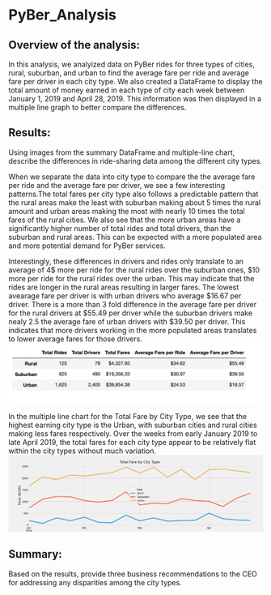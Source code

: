 # PyBer_Analysis

## Overview of the analysis: 
In this analysis, we analyized data on PyBer rides for three types of cities, rural, suburban, and urban to find the average fare per ride and average fare per driver in each city type. We also created a DataFrame to display the total amount of money earned in each type of city each week between January 1, 2019 and April 28, 2019. This information was then displayed in a multiple line graph to better compare the differences. 

## Results: 
Using images from the summary DataFrame and multiple-line chart, describe the differences in ride-sharing data among the different city types.

When we separate the data into city type to compare the the average fare per ride and the average fare per driver, we see a few interesting patterns.The total fares per city type also follows a predictable pattern that the rural areas make the least with suburban making about 5 times the rural amount and urban areas making the most with nearly 10 times the total fares of the rural cities. We also see that the more urban areas have a significantly higher number of total rides and total drivers, than the suburban and rural areas. This can be expected with a more populated area and more potential demand for PyBer services.

Interestingly, these differences in drivers and rides only translate to an average of 4$ more per ride for the rural rides over the suburban ones, $10 more per ride for the rural rides over the urban. This may indicate that the rides are longer in the rural areas resulting in larger fares. The lowest avearage fare per driver is with urban drivers who average $16.67 per driver. There is a more than 3 fold difference in the average fare per driver for the rural drivers at $55.49 per driver while the suburban drivers make nealy 2.5 the average fare of urban drivers with $39.50 per driver. This indicates that more drivers working in the more populated areas translates to lower average fares for those drivers. 
![Average_Fare_per_ride_driver_by_City_Type.png](analysis/Average_Fare_per_ride_driver_by_City_Type.png)

In the multiple line chart for the Total Fare by City Type, we see that the highest earning city type is the Urban, with suburban cities and rural cities making less fares respectively. Over the weeks from early January 2019 to late April 2019, the total fares for each city type appear to be relatively flat within the city types without much variation. 
![PyBer_fare_summary.png](analysis/PyBer_fare_summary.png)



## Summary: 
Based on the results, provide three business recommendations to the CEO for addressing any disparities among the city types.
